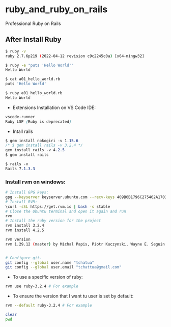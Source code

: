 # ruby_and_ruby_on_rails
Professional Ruby on Rails

## After Install Ruby
```sh
$ ruby -v
ruby 2.7.6p219 (2022-04-12 revision c9c2245c0a) [x64-mingw32]

$ ruby -e "puts 'Hello World'"
Hello World

$ cat a01_hello_world.rb
puts 'Hello World'

$ ruby a01_hello_world.rb
Hello World
```

- Extensions Installation on VS Code IDE:
```css
vscode-runner
Ruby LSP (Ruby is deprecated)
```

- Intall rails
```css
$ gem install nokogiri -v 1.15.6 
/* $ gem install rails -v 3.2.4 */
gem install rails -v 4.2.5
$ gem install rails

$ rails -v
Rails 7.1.3.3
```

### Install rvm on windows:
```sh
# Install GPG keys:
gpg --keyserver keyserver.ubuntu.com --recv-keys 409B6B1796C275462A1703113804BB82D39DC0E3 7D2BAF1CF37B13E2069D6956105BD0E739499BDB
# Install RVM:
\curl -sSL https://get.rvm.io | bash -s stable
# Close the Ubuntu terminal and open it again and run
rvm
# Install the ruby version for the project
rvm install 3.2.4
rvm install 4.2.5

rvm version
rvm 1.29.12 (master) by Michal Papis, Piotr Kuczynski, Wayne E. Seguin [https://rvm.io]


# Configure git.
git config --global user.name "tchatua"
git config --global user.email "tchattua@gmail.com"
```

- To use a specific version of ruby:
```sh
rvm use ruby-3.2.4 # For example
```

- To ensure the version that I want tu user is set by default:
```sh
rvm --default ruby-3.2.4 # For example
```


```sh
clear
pwd

```